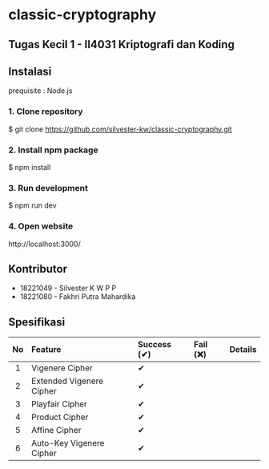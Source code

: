 # classic-cryptography

## Tugas Kecil 1 - II4031 Kriptografi dan Koding


## Instalasi

prequisite :
Node.js

### 1. Clone repository

  $ git clone https://github.com/silvester-kw/classic-cryptography.git

### 2. Install npm package

  $ npm install

### 3. Run development
  
  $ npm run dev

### 4. Open website

  http://localhost:3000/

## Kontributor

- 18221049 - Silvester K W P P
- 18221080 - Fakhri Putra Mahardika

## Spesifikasi

| No  | Feature                  | Success (✔) | Fail (❌) | Details                                                                                           |
| :-: | :----------------------- | :---------- | :-------- | :-----------------------------------------------------------------------------------------------  |
|  1  | Vigenere Cipher          | ✔           |           |                                                                                                   |
|  2  | Extended Vigenere Cipher | ✔           |           |                                                                                                   |
|  3  | Playfair Cipher          | ✔           |           |                                                                                                   |
|  4  | Product Cipher           | ✔           |           |                                                                                                   |
|  5  | Affine Cipher            | ✔           |           |                                                                                                   |
|  6  | Auto-Key Vigenere Cipher | ✔           |           |                                                                                                   |
